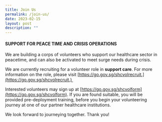 ```yaml
---
title: Join Us
permalink: /join-us/
date: 2023-02-15
layout: post
description: ""
---
```

#### SUPPORT FOR PEACE TIME AND CRISIS OPERATIONS

We are building a corps of volunteers who support our healthcare sector in peacetime, and can also be activated to meet surge needs during crisis.  

We are currently recruiting for a volunteer role in **support care**. For more information on the role, please visit [https://go.gov.sg/shcvolrecruit.](https://go.gov.sg/shcvolrecruit.)  

Interested volunteers may sign up at [https://go.gov.sg/shcvolform](https://go.gov.sg/shcvolform). If you are found suitable, you will be provided pre-deployment training, before you begin your volunteering journey at one of our partner healthcare institutions. 

We look forward to journeying together. Thank you!
